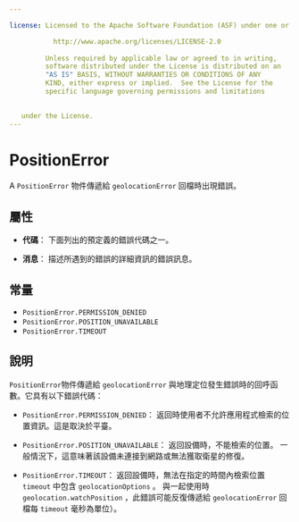 ```yaml
---

license: Licensed to the Apache Software Foundation (ASF) under one or more contributor license agreements. See the NOTICE file distributed with this work for additional information regarding copyright ownership. The ASF licenses this file to you under the Apache License, Version 2.0 (the "License"); you may not use this file except in compliance with the License. You may obtain a copy of the License at

           http://www.apache.org/licenses/LICENSE-2.0
    
         Unless required by applicable law or agreed to in writing,
         software distributed under the License is distributed on an
         "AS IS" BASIS, WITHOUT WARRANTIES OR CONDITIONS OF ANY
         KIND, either express or implied.  See the License for the
         specific language governing permissions and limitations
    

   under the License.
---
```


# PositionError

A `PositionError` 物件傳遞給 `geolocationError` 回檔時出現錯誤。

## 屬性

*   **代碼**： 下面列出的預定義的錯誤代碼之一。

*   **消息**： 描述所遇到的錯誤的詳細資訊的錯誤訊息。

## 常量

*   `PositionError.PERMISSION_DENIED`
*   `PositionError.POSITION_UNAVAILABLE`
*   `PositionError.TIMEOUT`

## 說明

`PositionError`物件傳遞給 `geolocationError` 與地理定位發生錯誤時的回呼函數。它具有以下錯誤代碼：

*   `PositionError.PERMISSION_DENIED`： 返回時使用者不允許應用程式檢索的位置資訊。這是取決於平臺。

*   `PositionError.POSITION_UNAVAILABLE`： 返回設備時，不能檢索的位置。 一般情況下，這意味著該設備未連接到網路或無法獲取衛星的修復。

*   `PositionError.TIMEOUT`： 返回設備時，無法在指定的時間內檢索位置 `timeout` 中包含 `geolocationOptions` 。 與一起使用時 `geolocation.watchPosition` ，此錯誤可能反復傳遞給 `geolocationError` 回檔每 `timeout` 毫秒為單位）。